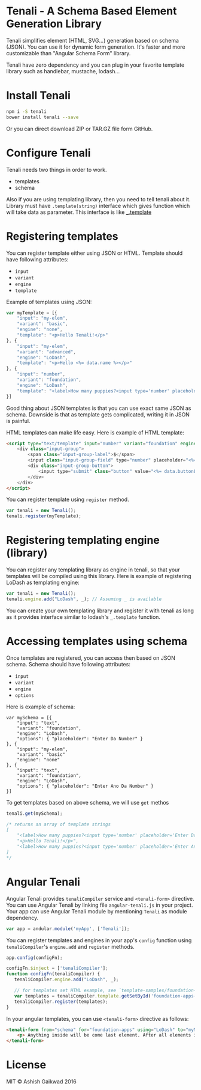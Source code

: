 # Tenali - A Schema Based Element Generation Library

Tenali simplifies element (HTML, SVG...) generation based on schema (JSON). You can use it for dynamic form generation. It's faster and more customizable than "Angular Schema Form" library.

Tenali have zero dependency and you can plug in your favorite template library such as handlebar, mustache, lodash...

# Install Tenali

```bash
npm i -S tenali
bower install tenali --save
```

Or you can direct download ZIP or TAR.GZ file form GitHub.

# Configure Tenali

Tenali needs two things in order to work.
 - templates
 - schema

Also if you are using templating library, then you need to tell tenali about it. Library must have `.template(string)` interface which gives function which will take data as parameter. This interface is like [_.template](https://lodash.com/docs)

# Registering templates

You can register template either using JSON or HTML. Template should
have following attributes:
 - `input`
 - `variant`
 - `engine`
 - `template`

Example of templates using JSON:
```javascript
var myTemplate = [{
	"input": "my-elem",
	"variant": "basic",
	"engine": "none",
	"template": "<p>Hello Tenali!</p>"
}, {
	"input": "my-elem",
	"variant": "advanced",
	"engine": "LoDash",
	"template": "<p>Hello <%= data.name %></p>"
}, {
	"input": "number",
	"variant": "foundation",
	"engine": "LoDash",
	"template": "<label>How many puppies?<input type='number' placeholder='<%= data.placeholder %>'></label>"
}]
```
Good thing about JSON templates is that you can use exact same JSON as schema. Downside is that as template gets complicated, writing it in JSON is painful.

HTML templates can make life easy. Here is example of HTML template:
```html
<script type="text/template" input="number" variant="foundation" engine="LoDash">
	<div class="input-group">
		<span class="input-group-label">$</span>
		<input class="input-group-field" type="number" placeholder="<%= data.placeholder %>">
		<div class="input-group-button">
			<input type="submit" class="button" value="<%= data.buttonLabel %>">
		</div>
	</div>
</script>
```

You can register template using `register` method.
```javascript
var tenali = new Tenali();
tenali.register(myTemplate);
```

# Registering templating engine (library)

You can register any templating library as engine in tenali, so that your templates will be compiled using this library. Here is example of registering LoDash as templating engine:
```javascript
var tenali = new Tenali();
tenali.engine.add("LoDash", _); // Assuming _ is available
```

You can create your own templating library and register it with tenali as long as it provides interface similar to lodash's `_.template` function.

# Accessing templates using schema

Once templates are registered, you can access then based on JSON schema.
Schema should have following attributes:
 - `input`
 - `variant`
 - `engine`
 - `options`

Here is example of schema:
```
var mySchema = [{
	"input": "text",
	"variant": "foundation",
	"engine": "LoDash",
	"options": { "placeholder": "Enter Da Number" }
}, {
	"input": "my-elem",
	"variant": "basic"
	"engine": "none"
}, {
	"input": "text",
	"variant": "foundation",
	"engine": "LoDash",
	"options": { "placeholder": "Enter Ano Da Number" }
}]
```

To get templates based on above schema, we will use `get` methos
```javascript
tenali.get(mySchema);

/* returns an array of template strings
[
	"<label>How many puppies?<input type='number' placeholder='Enter Da Number'></label>",
	"<p>Hello Tenali!</p>",
	"<label>How many puppies?<input type='number' placeholder='Enter Ano Da Number'></label>"
]
*/
```

# Angular Tenali

Angular Tenali provides `tenaliCompiler` service and `<tenali-form>` directive. You can use Angular Tenali by linking file `angular-tenali.js` in your project. Your app can use Angular Tenali module by mentioning `Tenali` as module dependency.

```javascript
var app = andular.module('myApp', ['Tenali']);
```

You can register templates and engines in your app's `config` function using `tenaliCompiler`'s `engine.add` and `register` methods.

 ```javascript
app.config(configFn);

configFn.$inject = ['tenaliCompiler'];
function configFn(tenaliCompiler) {
	tenaliCompiler.engine.add("LoDash", _);

	// for templates set HTML example, see `template-samples/foundation-apps.html` file.
	var templates = tenaliCompiler.template.getSetById('foundation-apps-tenali');
	tenaliCompiler.register(templates);
}
```

In your angular templates, you can use `<tenali-form>` directive as follows:

```html
<tenali-form from="schema" for="foundation-apps" using="LoDash" to="myModel">
	<p> Anything inside will be come last element. After all elements in `schema` </p>
</tenali-form>
```

# License

MIT © Ashish Gaikwad 2016
